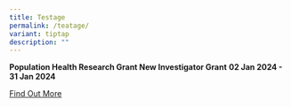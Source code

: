 ```yaml
---
title: Testage
permalink: /teatage/
variant: tiptap
description: ""
---
```

<p><strong>Population Health Research Grant New Investigator Grant</strong>   <strong>02 Jan 2024 - 31 Jan 2024</strong></p><p><a href="www.google.com" rel="noopener noreferrer nofollow" target="_blank">Find Out More</a></p>
